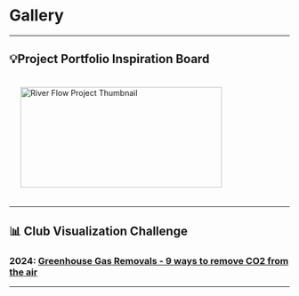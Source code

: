 # Gallery

***

## 💡Project Portfolio Inspiration Board

<div>
<a href="[https://www.youtube.com/youtube-id](https://github.com/OU-Weather-and-Climate-Club/River-Flow-Project)">
  <img src="river-flow-thumbnail.png" alt="River Flow Project Thumbnail" width="362" height="181" style="margin: 20px" />
</a>
</div>


***

## 📊 Club Visualization Challenge

### 2024: [Greenhouse Gas Removals - 9 ways to remove CO2 from the air](https://github.com/OU-Weather-and-Climate-Club/GGR-Data-Visualisation-Challenge)

***

